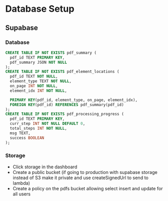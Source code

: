 # Database Setup

## Supabase
### Database
```sql
CREATE TABLE IF NOT EXISTS pdf_summary (
  pdf_id TEXT PRIMARY KEY,
  pdf_summary JSON NOT NULL
);
CREATE TABLE IF NOT EXISTS pdf_element_locations (
  pdf_id TEXT NOT NULL,
  element_type TEXT NOT NULL,
  on_page INT NOT NULL,
  element_idx INT NOT NULL,

  PRIMARY KEY(pdf_id, element_type, on_page, element_idx),
  FOREIGN KEY(pdf_id) REFERENCES pdf_summary(pdf_id)
);
CREATE TABLE IF NOT EXISTS pdf_processing_progress (
  pdf_id TEXT PRIMARY KEY,
  curr_step INT NOT NULL DEFAULT 0,
  total_steps INT NOT NULL,
  msg TEXT,
  success BOOLEAN
);
```

### Storage
- Click storage in the dashboard
- Create a public bucket (if going to production with supabase storage instead of S3 make it private and use createSignedUrl to send to lambda)
- Create a policy on the pdfs bucket allowing select insert and update for all users